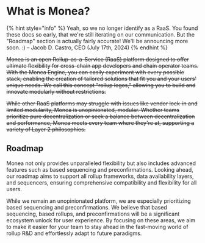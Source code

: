 # What is Monea?

{% hint style="info" %}
Yeah, so we no longer identify as a RaaS. You found these docs so early, that we're still iterating on our communication. But the "Roadmap" section is actually fairly accurate! We'll be announcing more soon. :) – Jacob D. Castro, CEO (July 17th, 2024)
{% endhint %}

~~Monea is an open Rollup-as-a-Service (RaaS) platform designed to offer ultimate flexibility for cross-chain app developers and chain operator teams. With the Monea Engine, you can easily experiment with every possible stack, enabling the creation of tailored solutions that fit you and your users' unique needs. We call this concept "rollup legos," allowing you to build and innovate modularly without restrictions.~~

~~While other RaaS platforms may struggle with issues like vendor lock-in and limited modularity, Monea is unopinionated, modular. Whether teams prioritize pure decentralization or seek a balance between decentralization and performance, Monea meets every team where they're at, supporting a variety of Layer 2 philosophies.~~

## Roadmap

Monea not only provides unparalleled flexibility but also includes advanced features such as based sequencing and preconfirmations. Looking ahead, our roadmap aims to support all rollup frameworks, data availability layers, and sequencers, ensuring comprehensive compatibility and flexibility for all users.

While we remain an unopinionated platform, we are especially prioritizing based sequencing and preconfirmations. We believe that based sequencing, based rollups, and preconfirmations will be a significant ecosystem unlock for user experience. By focusing on these areas, we aim to make it easier for your team to stay ahead in the fast-moving world of rollup R\&D and effortlessly adapt to future paradigms.
